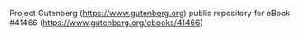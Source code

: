 Project Gutenberg (https://www.gutenberg.org) public repository for eBook #41466 (https://www.gutenberg.org/ebooks/41466)
